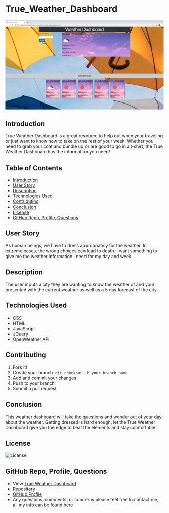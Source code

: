 # True_Weather_Dashboard
![Working App](True_Weather_Dashboard.png)

## Introduction
True Weather Dashboard is a great resource to help out when your traveling or just want to know how to take on the rest of your week.  Whether you need to grab your coat and bundle up or are good to go in a t-shirt, the True Weather Dashboard has the information you need!

## Table of Contents

  - [Introduction](#introduction)
  - [User Story](#user-story)
  - [Description](#description)
  - [Technologies Used](#technologies-used)
  - [Contributing](#contributing)
  - [Conclusion](#conclusion)
  - [License](#license)
  - [GitHub Repo, Profile, Questions](#github-repo-profile-questions)


## User Story
As human beings, we have to dress appropriately for the weather. In extreme cases, the wrong choices can lead to death.  I want something to give me the weather information I need for my day and week. 

## Description
The user inputs a city they are wanting to know the weather of and your presented with the current weather as well as a 5 day forecast of the city.

## Technologies Used
- CSS
- HTML
- JavaScript
- JQuery
- OpenWeather API

## Contributing
1. Fork it!
2. Create your branch: `git checkout -b your branch name`
3. Add and commit your changes
4. Push to your branch
5. Submit a pull request

## Conclusion
This weather dashboard will take the questions and wonder out of your day about the weather. Getting dressed is hard enough, let the True Weather Dashboard give you the edge to beat the elements and stay comfortable.  

## License
![License](https://img.shields.io/badge/License-MIT-blue)

## GitHub Repo, Profile, Questions
* View [True Weather Dashboard](https://brandt-fricker.github.io/True_Weather_Dashboard/)
* [Repository](https://github.com/brandt-fricker/True_Weather_Dashboard)
* [GitHub Profile](https://github.com/brandt-fricker)
* Any questions, comments, or concerns please feel free to contact me, all my info can be found [here](https://drive.google.com/file/d/1lZC64xhP2PnV-DXlreSIA11vyq-aKmZ2/view?usp=sharing)